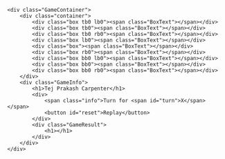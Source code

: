 <head>
    <style>

        * { margin: 0; padding: 0; }

        .GameContainer {display:flex; justify-content:center; margin-top:50px;}

        .container {display:grid; grid-template-rows:repeat(3, 10vw); grid-template-columns:repeat(3, 10vw); font-family: Impact;}

        .box { border:2px solid black; font-size:8vw; cursor:pointer; display:flex; justify-content:center; align-items:center; }
        .box:hover { background-color:rgba(128, 128, 128, 0.35); }

        .GameInfo { padding: 0 40px; }

        .lb0 { border-left:0; }
        .rb0 { border-right:0; }
        .tb0 { border-top:0; }
        .bb0 { border-bottom:0; }

        #reset { margin:0px 25px; padding:2px 10px; background-color:rgba(0, 52, 142,0.85); color:white; border:none; border-radius:2px; }
        #reset:hover { background-color: rgb(0, 52, 142); }
        #reset:active { background-color:black; color:white; }
</style>
</head>

<body>

    <div class="GameContainer">
        <div class="container">
            <div class="box tb0 lb0"><span class="BoxText"></span></div>
            <div class="box tb0"><span class="BoxText"></span></div>
            <div class="box tb0 rb0"><span class="BoxText"></span></div>
            <div class="box lb0"><span class="BoxText"></span></div>
            <div class="box"><span class="BoxText"></span></div>
            <div class="box rb0"><span class="BoxText"></span></div>
            <div class="box bb0 lb0"><span class="BoxText"></span></div>
            <div class="box bb0"><span class="BoxText"></span></div>
            <div class="box bb0 rb0"><span class="BoxText"></span></div>
        </div>
        <div class="GameInfo">
            <h1>Tej Prakash Carpenter</h1>
            <div>
                <span class="info">Turn for <span id="turn">X</span></span>
                <button id="reset">Replay</button>
            </div>
            <div class="GameResult">
                <h1></h1>
            </div>
        </div>
    </div>
</body>
